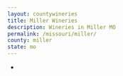 ```yaml
---
layout: countywineries
title: Miller Wineries
description: Wineries in Miller MO
permalink: /missouri/miller/
county: miller
state: mo
---
```

-
